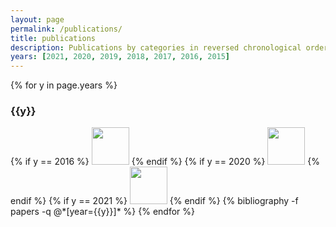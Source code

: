 ```yaml
---
layout: page
permalink: /publications/
title: publications
description: Publications by categories in reversed chronological order. Generated by jekyll-scholar. See my <a href="http://dblp.uni-trier.de/pers/hd/t/Terragni:Valerio" title="dblp profile">DBLP profile</a>
years: [2021, 2020, 2019, 2018, 2017, 2016, 2015]
---
```


{% for y in page.years %}
  <h3 class="year">{{y}}</h3>
{% if y == 2016 %}
<img border="0" src="https://www.quinlanandassociates.com/wp-content/uploads/2016/05/hkust.jpg" height="60">
{% endif %}
{% if y == 2020 %}
<img border="0" src="https://study-eu.s3.amazonaws.com/uploads/university/usi-universit--della-svizzera-italiana-logo.png" height="60">
{% endif %}
{% if y == 2021 %}
<img border="0" src="https://ugc.futurelearn.com/uploads/images/eb/8c/eb8cfd6e-af59-4a09-a0f2-3e39078a7cb2.svg" height="60">
{% endif %}
  {% bibliography -f papers -q @*[year={{y}}]* %}
{% endfor %}
